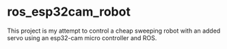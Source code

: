 # ros_esp32cam_robot
This project is my attempt to control a cheap sweeping robot with an added servo using an esp32-cam micro controller and ROS. 
